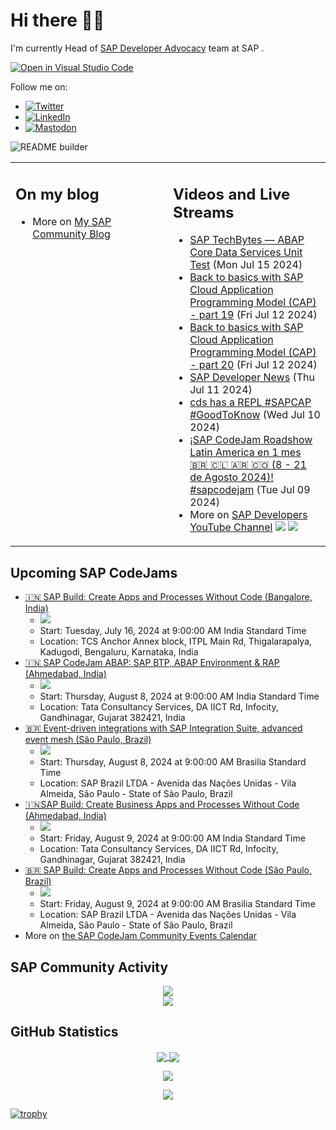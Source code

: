 
# Hi there 👋🏼

I'm currently Head of [SAP Developer Advocacy](https://developers.sap.com/developer-advocates.html) team at SAP .

[![Open in Visual Studio Code](https://img.shields.io/badge/Made%20for-VSCode-1f425f.svg)](https://github.dev/jung-thomas/jung-thomas)

Follow me on:
- <a href="https://twitter.com/thomas_jung"><img alt="Twitter" src="https://img.shields.io/badge/thomas_jung-%231DA1F2.svg?style=for-the-badge&logo=Twitter&logoColor=white"/></a>
- <a href="https://www.linkedin.com/in/thomasjungsap/"><img alt="LinkedIn" src="https://img.shields.io/badge/linkedin-%230077B5.svg?style=for-the-badge&logo=linkedin&logoColor=white"/></a>
- <a rel="me" href="https://mastodon.cloud/@thomas_jung"><img alt="Mastodon" src="https://img.shields.io/mastodon/follow/109262551990174478?domain=https%3A%2F%2Fmastodon.cloud%2F&style=social"/></a>

![README builder](https://github.com/jung-thomas/jung-thomas/workflows/README%20builder/badge.svg)

<table><tr><td valign="top" width="50%">
 
## On my blog
- More on [My SAP Community Blog](https://community.sap.com/t5/user/viewprofilepage/user-id/139)
</td>
  
<td valign="top" width="50%">
  
## Videos and Live Streams
- [SAP TechBytes — ABAP Core Data Services Unit Test](https://www.youtube.com/watch?v=ezQ0vbhV8QY) (Mon Jul 15 2024)
- [Back to basics with SAP Cloud Application Programming Model (CAP) - part 19](https://www.youtube.com/watch?v=kuly5wTFhjU) (Fri Jul 12 2024)
- [Back to basics with SAP Cloud Application Programming Model (CAP) - part 20](https://www.youtube.com/watch?v=6ODrvrebvF4) (Fri Jul 12 2024)
- [SAP Developer News](https://www.youtube.com/watch?v=z2zoEQd-DGQ) (Thu Jul 11 2024)
- [cds has a REPL #SAPCAP #GoodToKnow](https://www.youtube.com/watch?v=c5flAP_b12E) (Wed Jul 10 2024)
- [¡SAP CodeJam Roadshow Latin America en 1 mes 🇧🇷 🇨🇱 🇦🇷 🇨🇴 (8 - 21 de Agosto 2024)! #sapcodejam](https://www.youtube.com/watch?v=GSvO5BWCWwo) (Tue Jul 09 2024)
- More on [SAP Developers YouTube Channel](https://www.youtube.com/channel/UCNfmelKDrvRmjYwSi9yvrMg) ![](https://img.shields.io/youtube/channel/views/UCNfmelKDrvRmjYwSi9yvrMg) ![](https://img.shields.io/youtube/channel/subscribers/UCNfmelKDrvRmjYwSi9yvrMg)
</td></tr></table>

## Upcoming SAP CodeJams
- [🇮🇳 SAP Build: Create Apps and Processes Without Code (Bangalore, India)](https://community.sap.com/t5/sap-codejam/sap-build-create-apps-and-processes-without-code-bangalore-india/ev-p/13744154)
  - <img src="https://community.sap.com/t5/image/serverpage/image-id/129368i12B404159E0270D6/image-size/thumb?v=v2&px=150" />
  - Start: Tuesday, July 16, 2024 at 9:00:00 AM India Standard Time
  - Location: TCS Anchor Annex block, ITPL Main Rd, Thigalarapalya, Kadugodi, Bengaluru, Karnataka, India
- [🇮🇳 SAP CodeJam ABAP: SAP BTP, ABAP Environment & RAP (Ahmedabad, India)](https://community.sap.com/t5/sap-codejam/sap-codejam-abap-sap-btp-abap-environment-amp-rap-ahmedabad-india/ev-p/13755143)
  - <img src="https://community.sap.com/t5/image/serverpage/image-id/134117iB5A011AB7BB6BD1A/image-size/thumb?v=v2&px=150" />
  - Start: Thursday, August 8, 2024 at 9:00:00 AM India Standard Time
  - Location: Tata Consultancy Services, DA IICT Rd, Infocity, Gandhinagar, Gujarat 382421, India
- [🇧🇷 Event-driven integrations with SAP Integration Suite, advanced event mesh (São Paulo, Brazil)](https://community.sap.com/t5/sap-codejam/event-driven-integrations-with-sap-integration-suite-advanced-event-mesh/ev-p/13710583)
  - <img src="https://community.sap.com/t5/image/serverpage/image-id/105415i052CC3F6FF50A0FC/image-size/thumb?v=v2&px=150" />
  - Start: Thursday, August 8, 2024 at 9:00:00 AM Brasilia Standard Time
  - Location: SAP Brazil LTDA - Avenida das Nações Unidas - Vila Almeida, São Paulo - State of São Paulo, Brazil
- [🇮🇳SAP Build: Create Business Apps and Processes Without Code (Ahmedabad, India)](https://community.sap.com/t5/sap-codejam/sap-build-create-business-apps-and-processes-without-code-ahmedabad-india/ev-p/13755253)
  - <img src="https://community.sap.com/t5/image/serverpage/image-id/134167i6DC6CE1E864AEDA8/image-size/thumb?v=v2&px=150" />
  - Start: Friday, August 9, 2024 at 9:00:00 AM India Standard Time
  - Location: Tata Consultancy Services, DA IICT Rd, Infocity, Gandhinagar, Gujarat 382421, India
- [🇧🇷 SAP Build: Create Apps and Processes Without Code (São Paulo, Brazil)](https://community.sap.com/t5/sap-codejam/sap-build-create-apps-and-processes-without-code-s%C3%A3o-paulo-brazil/ev-p/13710605)
  - <img src="https://community.sap.com/t5/image/serverpage/image-id/60779i762EF2904875ADCE/image-size/thumb?v=v2&px=150" />
  - Start: Friday, August 9, 2024 at 9:00:00 AM Brasilia Standard Time
  - Location: SAP Brazil LTDA - Avenida das Nações Unidas - Vila Almeida, São Paulo - State of São Paulo, Brazil
- More on [the SAP CodeJam Community Events Calendar](https://groups.community.sap.com/t5/sap-codejam/eb-p/codejam-events)

## SAP Community Activity
<p align = "center">
<a href="https://community.sap.com/t5/user/viewprofilepage/user-id/139">
  <img align="center" src="https://devrel-tools-prod-scn-badges-srv.cfapps.eu10.hana.ondemand.com/activity/139" />
</a>
</br>
<a href="https://community.sap.com/t5/user/viewprofilepage/user-id/139">
  <img align="center" src="https://devrel-tools-prod-scn-badges-srv.cfapps.eu10.hana.ondemand.com/showcaseBadges/139/1570/674/384/900/390" />
</a>
</p>

## GitHub Statistics
<p align = "center">
<a href="https://github.com/anuraghazra/github-readme-stats">
  <img align="center" src="https://github-readme-stats.vercel.app/api?username=jung-thomas&count_private=true&show_icons=true&theme=dark&line_height=27" />
</a>
<a href="https://github.com/anuraghazra/github-readme-stats">
  <img align="center" src="https://github-readme-stats.vercel.app/api/top-langs/?username=jung-thomas&show_icons=true&theme=dark" />
</a>
</p>

<p align = "center">
 <img  src="https://github-readme-streak-stats.herokuapp.com/?user=jung-thomas&show_icons=true&locale=en&layout=compact&theme=dark&line_height=0" />
</p> 

<p align = "center">
 <img src="https://activity-graph.herokuapp.com/graph?username=jung-thomas&theme=redical">
</p> 

[![trophy](https://github-profile-trophy.vercel.app/?username=jung-thomas&theme=onedark)](https://github.com/ryo-ma/github-profile-trophy)


